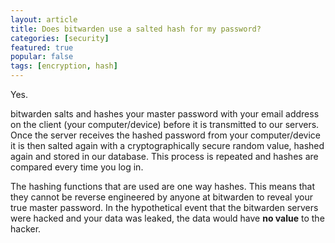 ```yaml
---
layout: article
title: Does bitwarden use a salted hash for my password?
categories: [security]
featured: true
popular: false
tags: [encryption, hash]
---
```


Yes.

bitwarden salts and hashes your master password with your email address on the client (your computer/device) before it is transmitted to our servers. Once the server receives the hashed password from your computer/device it is then salted again with a cryptographically secure random value, hashed again and stored in our database. This process is repeated and hashes are compared every time you log in.

The hashing functions that are used are one way hashes. This means that they cannot be reverse engineered by anyone at bitwarden to reveal your true master password. In the hypothetical event that the bitwarden servers were hacked and your data was leaked, the data would have **no value** to the hacker.
